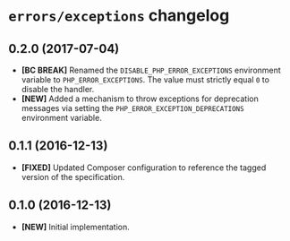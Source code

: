 # `errors/exceptions` changelog

## 0.2.0 (2017-07-04)

- **[BC BREAK]** Renamed the `DISABLE_PHP_ERROR_EXCEPTIONS` environment variable
  to `PHP_ERROR_EXCEPTIONS`. The value must strictly equal `0` to disable the
  handler.
- **[NEW]** Added a mechanism to throw exceptions for deprecation messages via
  setting the `PHP_ERROR_EXCEPTION_DEPRECATIONS` environment variable.

## 0.1.1 (2016-12-13)

- **[FIXED]** Updated Composer configuration to reference the tagged version of
  the specification.

## 0.1.0 (2016-12-13)

- **[NEW]** Initial implementation.
